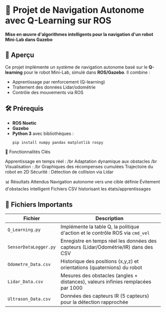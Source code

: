 # 🚀 Projet de Navigation Autonome avec Q-Learning sur ROS

**Mise en œuvre d'algorithmes intelligents pour la navigation d'un robot Mini-Lab dans Gazebo**

## 📌 Aperçu
Ce projet implémente un système de navigation autonome basé sur le **Q-learning** pour le robot Mini-Lab, simulé dans **ROS/Gazebo**. Il combine :
- Apprentissage par renforcement (Q-learning)
- Traitement des données Lidar/odométrie
- Contrôle des mouvements via ROS


## 🛠️ Prérequis
- **ROS Noetic** 
- **Gazebo** 
- **Python 3** avec bibliothèques :
  ```bash
  pip install numpy pandas matplotlib rospy

🧠 Fonctionnalités Clés

Apprentissage en temps réel : /br
Adaptation dynamique aux obstacles /br
Visualisation : /br
Graphiques des récompenses cumulées
Trajectoire du robot en 2D
Sécurité : Détection de collision via Lidar

📊 Résultats Attendus
Navigation autonome vers une cible définie
Évitement d'obstacles intelligent
Fichiers CSV historisant les états/apprentissages



## 📝 Fichiers Importants

| Fichier                | Description                                                                 |
|------------------------|-----------------------------------------------------------------------------|
| `Q_Learning.py`        | Implémente la table Q, la politique d'action et le contrôle ROS via `cmd_vel` |
| `SensorDataLogger.py`  | Enregistre en temps réel les données des capteurs (Lidar/Odométrie/IR) dans des CSV |
| `Odometre_Data.csv`    | Historique des positions (x,y,z) et orientations (quaternions) du robot      |
| `Lidar_Data.csv`       | Mesures des obstacles (angles + distances), valeurs infinies remplacées par 1000 |
| `Ultrason_Data.csv`    | Données des capteurs IR (5 capteurs) pour la détection rapprochée            |
